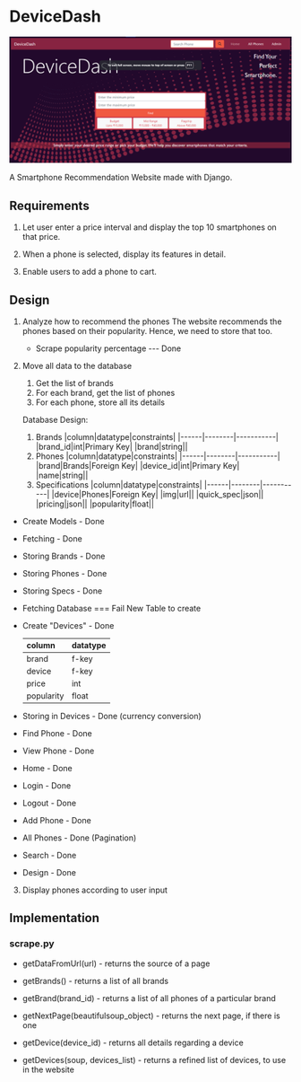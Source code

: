 # DeviceDash

![heyy](devicedash_home.png)

 A Smartphone Recommendation Website made with Django.

 ## Requirements

1. Let user enter a price interval and display the top 10 smartphones on that price.

2. When a phone is selected, display its features in detail.

3. Enable users to add a phone to cart.

 ## Design

 1. Analyze how to recommend the phones
    The website recommends the phones based on their popularity. Hence, we need to store that too.
    - Scrape popularity percentage --- Done


 2. Move all data to the database
    1. Get the list of brands
    2. For each brand, get the list of phones
    3. For each phone, store all its details

    Database Design:
      1. Brands
         |column|datatype|constraints|
         |------|--------|-----------|
         |brand_id|int|Primary Key|
         |brand|string||
      2. Phones
         |column|datatype|constraints|
         |------|--------|-----------|
         |brand|Brands|Foreign Key|
         |device_id|int|Primary Key|
         |name|string||
      3. Specifications
         |column|datatype|constraints|
         |------|--------|-----------|
         |device|Phones|Foreign Key|
         |img|url||
         |quick_spec|json||
         |pricing|json||
         |popularity|float||
       

   * Create Models - Done
   * Fetching - Done
   * Storing Brands - Done
   * Storing Phones - Done
   * Storing Specs - Done
   * Fetching Database === Fail
      New Table to create
   * Create "Devices" - Done

      |column|datatype|
      |------|--------|
      |brand|f-key|
      |device|f-key|
      |price|int|
      |popularity|float|
   * Storing in Devices - Done (currency conversion)
   * Find Phone - Done
   * View Phone - Done
   * Home - Done 
   * Login - Done
   * Logout - Done
   * Add Phone - Done
   * All Phones - Done (Pagination)
   * Search - Done
   * Design - Done



   
 3. Display phones according to user input

 ## Implementation

### scrape.py
* getDataFromUrl(url) - returns the source of a page
* getBrands() - returns a list of all brands
* getBrand(brand_id) - returns a list of all phones of a particular brand
* getNextPage(beautifulsoup_object) - returns the next page, if there is one
* getDevice(device_id) - returns all details regarding a device

* getDevices(soup, devices_list) - returns a refined list of devices, to use in the website